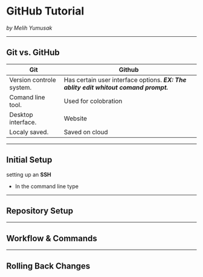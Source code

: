 # GitHub Tutorial

_by Melih Yumusak_

---
## Git vs. GitHub
 Git|Github 
 -------------------|-------------------
 Version controle system.| Has certain user interface options. ___**EX:** The ablity edit whitout comand prompt.___ 
 Comand line tool.| Used for colobration 
 Desktop interface. | Website
 Localy saved. | Saved on cloud 


---
## Initial Setup
setting up an **SSH**
 * In the command line type 

---
## Repository Setup



---
## Workflow & Commands



---
## Rolling Back Changes